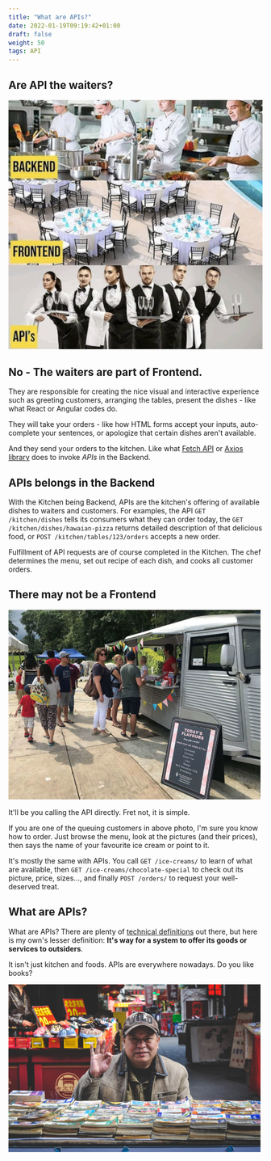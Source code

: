 ```yaml
---
title: "What are APIs?"
date: 2022-01-19T09:19:42+01:00
draft: false
weight: 50
tags: API
---
```


## Are API the waiters?

![](/images/backend-frontend-api-medium.jpg)

## No - The waiters are part of Frontend. 

They are responsible for creating the nice visual and interactive experience such as greeting customers, arranging the tables, present the dishes - like what React or Angular codes do.

They will take your orders - like how HTML forms accept your inputs, auto-complete your sentences, or apologize that certain dishes aren't available.

And they send your orders to the kitchen. Like what [Fetch API](https://developer.mozilla.org/en-US/docs/Web/API/Fetch_API) or [Axios library](https://axios-http.com/) does to invoke *APIs* in the Backend.

## APIs belongs in the Backend

With the Kitchen being Backend, APIs are the kitchen's offering of available dishes to waiters and customers. For examples, the API `GET /kitchen/dishes` tells its consumers what they can order today, the `GET /kitchen/dishes/hawaian-pizza` returns detailed description of that delicious food, or `POST /kitchen/tables/123/orders` accepts a new order.

Fulfillment of API requests are of course completed in the Kitchen. The chef determines the menu, set out recipe of each dish, and cooks all customer orders.

## There may not be a Frontend

![](/images/icecream-truck-small.jpg)

It'll be you calling the API directly. Fret not, it is simple.

If you are one of the queuing customers in above photo, I'm sure you know how to order. Just browse the menu, look at the pictures (and their prices), then says the name of your favourite ice cream or point to it.

It's mostly the same with APIs. You call `GET /ice-creams/` to learn of what are available, then `GET /ice-creams/chocolate-special` to check out its picture, price, sizes..., and finally `POST /orders/` to request your well-deserved treat.

## What are APIs?

What are APIs? There are plenty of [technical definitions](https://www.google.com/search?q=what+are+apis&oq=what+are+apis&aqs=chrome..69i57j0i512l6j69i60.3936j0j4&sourceid=chrome&ie=UTF-8) out there, but here is my own's lesser definition: **It's way for a system to offer its goods or services to outsiders**.

It isn't just kitchen and foods. APIs are everywhere nowadays. Do you like books?

![](/images/old-book-seller.jpg)

